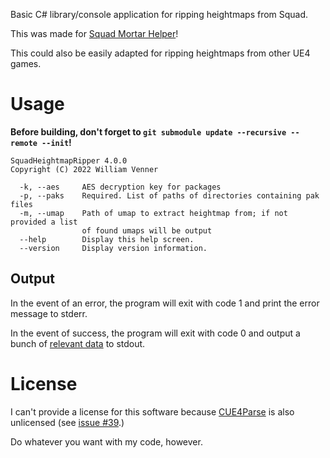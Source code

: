 Basic C# library/console application for ripping heightmaps from Squad.

This was made for [Squad Mortar Helper](https://github.com/WilliamVenner/squad-mortar-helper)!

This could also be easily adapted for ripping heightmaps from other UE4 games.

# Usage

**Before building, don't forget to `git submodule update --recursive --remote --init`!**

```
SquadHeightmapRipper 4.0.0
Copyright (C) 2022 William Venner

  -k, --aes     AES decryption key for packages
  -p, --paks    Required. List of paths of directories containing pak files
  -m, --umap    Path of umap to extract heightmap from; if not provided a list
                of found umaps will be output
  --help        Display this help screen.
  --version     Display version information.
```

## Output

In the event of an error, the program will exit with code 1 and print the error message to stderr.

In the event of success, the program will exit with code 0 and output a bunch of [relevant data](SquadHeightmapRipper/Program.cs#L448) to stdout.

# License

I can't provide a license for this software because [CUE4Parse](https://github.com/FabianFG/CUE4Parse) is also unlicensed (see [issue #39](https://github.com/FabianFG/CUE4Parse/issues/39).)

Do whatever you want with my code, however.
